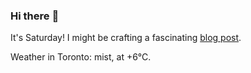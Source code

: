 ### Hi there :wave:

It's Saturday! I might be crafting a fascinating [blog post](https://benjaminwuethrich.dev).

Weather in Toronto: mist, at +6°C.
